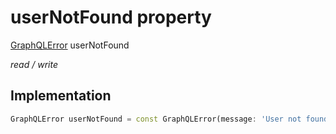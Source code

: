 


# userNotFound property







[GraphQLError](https://pub.dev/documentation/gql_exec/0.4.3/execution/GraphQLError-class.html) userNotFound
  
_<span class="feature">read / write</span>_






## Implementation

```dart
GraphQLError userNotFound = const GraphQLError(message: 'User not found');
```







